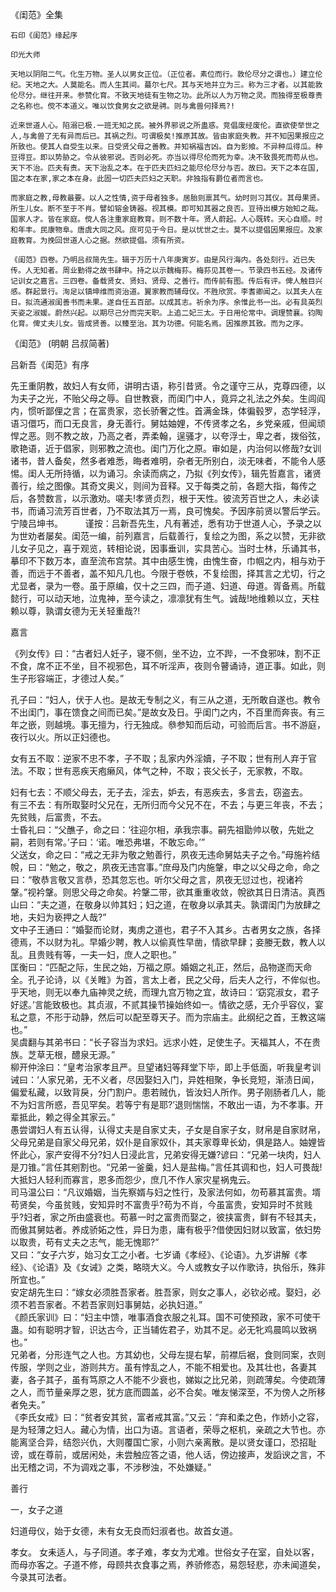 <!-- { "loadSidebar": true } -->
   《闺范》全集     

    石印《闺范》缘起序  

    印光大师 

    天地以阴阳二气。化生万物。圣人以男女正位。（正位者。素位而行。敦伦尽分之谓也。）建立伦纪。天地之大。人莫能名。而人生其间。蕞尔七尺。其与天地并立为三。称为三才者。以其能敦伦尽分。继往开来。参赞化育。不致天地徒有生物之功。此所以人为万物之灵。而独得至极尊贵之名称也。傥不本道义。唯以饮食男女之欲是骋。则与禽兽何择焉?!  

    近来世道人心。陷溺已极.一班无知之民。被外界邪说之所蛊惑。竞倡废经废伦。直欲使举世之人,与禽兽了无有异而后已。其祸之烈。可谓极矣!推原其故。皆由家庭失教。并不知因果报应之所致也。使其人自受生以来。日受贤父母之善教。并知祸福吉凶。自为影飨。不异种瓜得瓜。种豆得豆。即以势胁之。令从彼邪说。否则必死。亦当以得尽伦而死为幸。决不致畏死而苟从也。天下不治。匹夫有责。天下治乱之本。在于匹夫匹妇之能尽伦尽分与否。故曰。天下之本在国,国之本在家,家之本在身。此固一切匹夫匹妇之天职。非独指有爵位者而言也。  

    而家庭之教,母教最要。以人之性情,资于母者独多。居胎则禀其气。幼时则习其仪。其母果贤。所生儿女。断不至于不肖。譬如镕金铸器。视其模。即可知其器之良否。豆待出模方始知之哉。国家人才。皆在家庭。傥人各注重家庭教育。则不数十年。贤人蔚起。人心既转。天心自顺。时和年丰。民康物阜。唐虞大同之风。庶可见于今日。是以忧世之士。莫不以提倡因果报应。及家庭教育。为挽回世道人心之据。然欲提倡。须有所资。 

    《闺范》四卷。乃明吕叔简先生。辑于万历十八年庚寅岁。由是风行海内。各处刻行。近已失传。人无知者。周业勤得之故书肆中。持之以示魏梅荪。梅荪见其卷一。节录四书五经。及诸传记训女之嘉言。三四卷。备载贤女、贤妇、贤母、之善行。而传前有图。传后有评。俾人触目兴感。群起景行。洵足以镇坤维而资治道。翼家教而辅母仪。不胜欣赏。李耆卿闻之。以其夫人在日。拟流通淑闺善书而未果。遂自任五百部。以成其志。祈余为序。余惟此书一出。必有具英烈天姿之淑媛。蔚然兴起。以期尽己分而完天职。上追二妃三太。于日用伦常中。调理赞襄。钧陶化育。俾丈夫儿女。皆成贤善。以臻至治。其为功德。何能名焉。因推原其致。而为之序。
 
《闺范》 (明朝 吕叔简著) 


 吕新吾《闺范》有序 


 先王重阴教，故妇人有女师，讲明古语，称引昔贤。令之谨守三从，克尊四德，以为夫子之光，不贻父母之辱。自世教衰，而闺门中人，竟异之礼法之外矣。生闾阎内，惯听鄙俚之言；在富贵家，恣长骄奢之性。首满金珠，体徧毂罗，态学轻浮，语习儇巧，而口无良言，身无善行。舅姑妯娌，不传贤孝之名，乡党亲戚，但闻顽悍之恶。则不教之故，乃高之者，弄柔翰，逞骚才，以夸浮士，卑之者，拨俗弦，歌艳语，近于倡家，则邪教之流也。闺门万化之原。审如是，内治何以修哉?女训诸书，昔人备矣，然多者难悉，晦者难明，杂者无所别白，淡无味者，不能令人感惕。闺人无所持循，以为诵习。余读而病之，乃拟《列女传》，辑先哲嘉言，诸贤善行，绘之图像。其奇文奥义，则间为音释。又于每类之前，各题大指，每传之后，各赞数言，以示激劝。嗟夫!孝贤贞烈，根于天性。彼流芳百世之人，未必读书，而诵习流芳百世者，乃不取法其万一焉，良可愧矣。予因序前贤以警后学云。宁陵吕坤书。 
　　 
 谨按：吕新吾先生，凡有著述，悉有功于世道人心，予录之以为世劝者屡矣。闺范一编，前列嘉言，后载善行，复绘之为图，系之以赞，无非欲儿女子见之，喜于观览，转相论说，因事垂训，实具苦心。当时士林，乐诵其书，摹印不下数万本，直至流布宫禁。其中由感生愧，由愧生奋，巾帼之内，相与劝于善，而远于不善者，盖不知凡几也。今限于卷帙，不复绘图，择其言之尤切，行之尤显者，录为一卷。虽于原编，仅十之三四，而子道、妇道、母道。胥备焉。所载懿行，可以动天地，泣鬼神，至今读之，凛凛犹有生气。诚哉!地维赖以立，天柱赖以尊，孰谓女德为无关轻重哉?!



嘉言  

《列女传》曰：“古者妇人妊子，寝不侧，坐不边，立不跸，一不食邪味，割不正不食，席不正不坐，目不视邪色，耳不听淫声，夜则令瞽诵诗，道正事。如此，则生子形容端正，才德过人矣。”  

孔子曰：“妇人，伏于人也。是故无专制之义，有三从之道，无所敢自遂也。教令不出闺门，事在馈食之间而已矣。”是故女及日。乎闺门之内，不百里而奔丧。有三年之嵌，则越境。事无擅为，行无独成。叅参知而后动，可验而后言。书不游庭，夜行以火。所以正妇德也。  

女有五不取：逆家不忠不孝，子不取；乱家内外淫嬻，子不取；世有刑人弃于官法。不取；世有恶疾天疱癞风，体气之种，不取；丧父长子，无家教，不取。  

妇有七去：不顺父母去，无子去，淫去，妒去，有恶疾去，多言去，窃盗去。  
有三不去：有所取娶时父兄在，无所归而今父兄不在，不去；与更三年丧，不去；先贫贱，后富贵，不去。  
士昏礼曰：“父醮子，命之曰：‘往迎尔相，承我宗事。嗣先祖勖帅以敬，先妣之嗣，若则有常。’子曰：‘诺。唯恐弗堪，不敢忘命。’”  
父送女，命之曰：“戒之无非为敬之勉善行，夙夜无违命舅姑夫子之令。”母施衿结帨，曰：“勉之，敬之，夙夜无违宫事。”庶母及门内施鞶，申之以父母之命，命之曰：“敬恭言敬又言恭，恐其忽忘也。听尔父母之言，夙夜无愆过也，视诸衿鞶。”视衿鞶。则思父母之命矣。衿鞶二带，欲其重重收敛，帨欲其日日清洁。真西山曰：“夫之道，在敬身以帅其妇；妇之道，在敬身以承其夫。孰谓闺门为放肆之地，夫妇为亵押之人哉?”  
文中子王通曰：“婚娶而论财，夷虏之道也，君子不入其乡。古者男女之族，各择德焉，不以财为礼。早婚少聘，教人以偷真性早凿，情欲早肆；妾媵无数，教人以乱。且贵贱有等，一夫一妇，庶人之职也。”  
匡衡曰：“匹配之际，生民之始，万福之原。婚姻之礼正，然后，品物遂而天命全。孔子论诗，以《关睢》为首，言太上者，民之父母，后夫人之行，不侔似也。乎天地，则无以奉九庙神灵之统，而理九宫万物之宜，故诗曰：‘窈窕淑女，君子好逑。’言能致极也。其贞淑，不贰其操节操始终如一。情欲之感，无介乎容仪，宴私之意，不形于动静，然后可以配至尊天子。而为宗庙主。此纲纪之首，王教这端也。”  
吴虞翻与其弟书曰：“长子容当为求妇。远求小姓，足使生子。天福其人，不在贵族。芝草无根，醴泉无源。”  
柳开仲涂曰：“皇考治家孝且严。旦望诸妇等拜堂下毕，即上手低面，听我皇考训诫曰：‘人家兄弟，无不义者，尽因娶妇入门，异姓相聚，争长竞短，渐渍日闻，偏爱私藏，以致背戾，分门割户。患若贼仇，皆汝妇人所作。男子刚肠者几人，能不为妇言所惑，吾见罕矣。若等宁有是耶?’退则惴惴，不敢出一语，为不孝事。开辈抵此，赖之得全其家云。”  
愚尝谓妇人有五认得，认得丈夫是自家丈夫，子女是自家子女，财帛是自家财帛，父母兄弟是自家父母兄弟，奴仆是自家奴仆，其夫家尊卑长幼，俱是路人。妯娌皆怀此心，家产安得不分?妇人日浸此言，兄弟安得无嫌?谚曰：“兄弟一块肉，妇人是刀锥。”言任其剜割也。“兄弟一釜羹，妇人是盐梅。”言任其调和也，妇人可畏哉!大抵妇人轻利而寡言，恩多而怨少，庶几不作人家灾星祸鬼云。  
司马温公曰：“凡议婚姻，当先察婿与妇之性行，及家法何如，勿苟慕其富贵。壻苟贤矣，今虽贫贱，安知异时不富贵乎?苟为不肖，今虽富贵，安知异时不贫贱乎?妇者，家之所由盛衰也。苟慕一时之富贵而娶之，彼挟富贵，鲜有不轻其夫，而傲其舅姑者。养成骄妬之性，异日为患，庸有极乎?借使因妇财以致富，依妇势以取贵，苟有丈夫之志气，能无愧耶?”  
又曰：“女子六岁，始习女工之小者。七岁诵《孝经》、《论语》。九岁讲解《孝经》、《论语》及《女诫》之类，略晓大义。今人或教女子以作歌诗，执俗乐，殊非所宜也。”  
安定胡先生曰：“嫁女必须胜吾家者。胜吾家，则女之事人，必钦必戒。娶妇，必须不若吾家者。不若吾家则妇事舅姑，必执妇道。”  
《颜氏家训》曰：“妇主中馈，唯事酒食衣服之礼耳。国不可使预政，家不可使干蛊。如有聪明才智，识达古今，正当辅佐君子，劝其不足。必无牝鸡晨鸣以致祸也。”  
兄弟者，分形连气之人也。方其幼也，父母左提右挈，前襟后裾，食则同案，衣则传服，学则之业，游则共方。虽有悖乱之人，不能不相爱也。及其壮也，各妻其妻，各子其子，虽有笃原之人不能不少衰也，娣姒之比兄弟，则疏薄矣。今使疏薄之人，而节量亲厚之恩，犹方底而圆盖，必不合矣。唯友悌深至，不为傍人之所移者免夫。”  
《李氏女戒》曰：“贫者安其贫，富者戒其富。”又云：“弃和柔之色，作娇小之容，是为轻薄之妇人。藏心为情，出口为语。言语者，荣辱之枢机，亲疏之大节也。亦能离坚合异，结怨兴仇，大则覆国亡家，小则六亲离散。是以贤女谨口，恐招耻谤，或在尊前，或居闲处，未尝触应答之语，他人话，傍边接声，发謟谀之言，不出无稽之词，不为调戏之事，不涉秽浊，不处嫌疑。”
 

善行  

一，女子之道 

 妇道母仪，始于女德，未有女无良而妇淑者也。故首女道。 

 孝女。 女耒适人，与子同道。孝子难，孝女为尤难。世俗女子在室，自处以客，而母亦客之。子道不修，母顾共衣食事之焉，养骄修态，易怨轻悲，亦未闻道矣，今录其可法者。 
